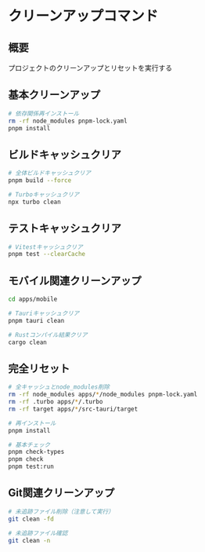 # クリーンアップコマンド

## 概要
プロジェクトのクリーンアップとリセットを実行する

## 基本クリーンアップ
```bash
# 依存関係再インストール
rm -rf node_modules pnpm-lock.yaml
pnpm install
```

## ビルドキャッシュクリア
```bash
# 全体ビルドキャッシュクリア
pnpm build --force

# Turboキャッシュクリア
npx turbo clean
```

## テストキャッシュクリア
```bash
# Vitestキャッシュクリア
pnpm test --clearCache
```

## モバイル関連クリーンアップ
```bash
cd apps/mobile

# Tauriキャッシュクリア
pnpm tauri clean

# Rustコンパイル結果クリア
cargo clean
```

## 完全リセット
```bash
# 全キャッシュとnode_modules削除
rm -rf node_modules apps/*/node_modules pnpm-lock.yaml
rm -rf .turbo apps/*/.turbo
rm -rf target apps/*/src-tauri/target

# 再インストール
pnpm install

# 基本チェック
pnpm check-types
pnpm check
pnpm test:run
```

## Git関連クリーンアップ
```bash
# 未追跡ファイル削除（注意して実行）
git clean -fd

# 未追跡ファイル確認
git clean -n
```